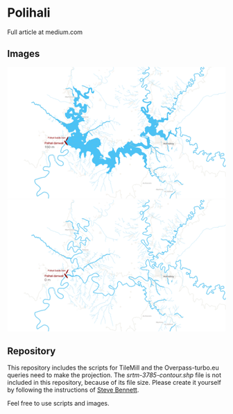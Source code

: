 # Polihali

Full article at medium.com

## Images

![Projection of Polihali Dam](/_Images/PolihaliDam.png)
![Animation of Polihali Dam flooding](/_Images/PolihaliDamAnimation.gif)

## Repository

This repository includes the scripts for TileMill and the Overpass-turbo.eu queries need to make the projection. The *srtm-3785-contour.shp* file is not included in this repository, because of its file size. Please create it yourself by following the instructions of [Steve Bennett](http://stevebennett.me/2013/09/11/terrain-in-tilemill-a-walkthrough-for-non-gis-types/).

Feel free to use scripts and images.
